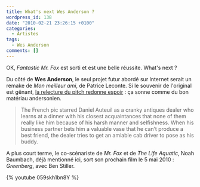 ```yaml
---
title: What's next Wes Anderson ?
wordpress_id: 138
date: "2010-02-21 23:26:15 +0100"
categories:
  - Artistes
tags:
  - Wes Anderson
comments: []
---
```


OK, _Fantastic Mr. Fox_ est sorti et est une belle réussite. What's next ?

Du côté de **Wes Anderson**, le seul projet futur abordé sur Internet serait un
remake de _Mon meilleur ami_, de Patrice Leconte. Si le souvenir de l'original
est gênant, [la relecture du pitch redonne espoir][1] : ça sonne comme du bon
matériau andersonien.

> The French pic starred Daniel Auteuil as a cranky antiques dealer who learns
> at a dinner with his closest acquaintances that none of them really like him
> because of his harsh manner and selfishness. When his business partner bets
> him a valuable vase that he can’t produce a best friend, the dealer tries to
> get an amiable cab driver to pose as his buddy.

A plus court terme, le co-scénariste de _Mr. Fox_ et de _The Life Aquatic_, Noah
Baumbach, déjà mentionné ici, sort son prochain film le 5 mai 2010 :
_Greenberg_, avec Ben Stiller.

{% youtube 059skh1bn8Y %}

[1]:
  https://web.archive.org/web/20100308135156/http://www.buzzsugar.com/Next-Up-From-Wes-Anderson-My-Best-Friend-1970301

